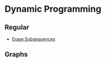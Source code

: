 # Dynamic Programming

## Regular

- [Erase Subsequences](https://codeforces.com/contest/1303/problem/E)

## Graphs
